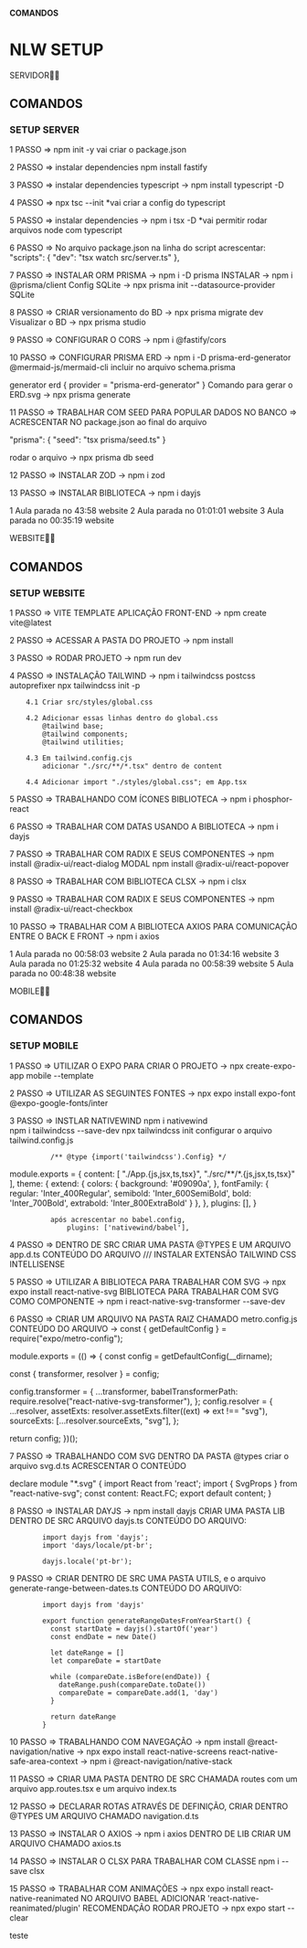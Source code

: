 

#### COMANDOS ####

# NLW SETUP

SERVIDOR👩‍💻

## COMANDOS

### SETUP SERVER

1 PASSO => npm init -y vai criar o package.json

2 PASSO => instalar dependencies npm install fastify

3 PASSO => instalar dependencies typescript -> npm install typescript -D

4 PASSO => npx tsc --init *vai criar a config do typescript

5 PASSO => instalar dependencies -> npm i tsx -D *vai permitir rodar arquivos node com typescript

6 PASSO => No arquivo package.json na linha do script acrescentar:
"scripts": {
    "dev": "tsx watch src/server.ts"
  },

7 PASSO => INSTALAR ORM PRISMA -> npm i -D prisma
           INSTALAR            -> npm i @prisma/client
          Config SQLite        -> npx prisma init --datasource-provider SQLite


8 PASSO => CRIAR versionamento do BD ->  npx prisma migrate dev
                 Visualizar o BD     -> npx prisma studio

9 PASSO => CONFIGURAR O CORS -> npm i @fastify/cors

10 PASSO => CONFIGURAR PRISMA ERD -> npm i -D prisma-erd-generator @mermaid-js/mermaid-cli
  incluir no arquivo schema.prisma

  generator erd {
  provider = "prisma-erd-generator"
}
   Comando para gerar o ERD.svg -> npx prisma generate

11 PASSO => TRABALHAR COM SEED PARA POPULAR DADOS NO BANCO => ACRESCENTAR NO package.json ao final do arquivo

  "prisma": {
    "seed": "tsx prisma/seed.ts"
  }

  rodar o arquivo        -> npx prisma db seed

12 PASSO => INSTALAR ZOD -> npm i zod

13 PASSO => INSTALAR BIBLIOTECA -> npm i dayjs

1 Aula parada no 43:58 website
2 Aula parada no 01:01:01 website
3 Aula parada no 00:35:19 website

WEBSITE👩‍💻

## COMANDOS

### SETUP WEBSITE

1 PASSO => VITE TEMPLATE APLICAÇÃO FRONT-END -> npm create vite@latest

2 PASSO => ACESSAR A PASTA DO PROJETO -> npm install

3 PASSO => RODAR PROJETO -> npm run dev

4 PASSO => INSTALAÇÃO TAILWIND -> npm i tailwindcss postcss autoprefixer 
                                  npx tailwindcss init -p

        4.1 Criar src/styles/global.css

        4.2 Adicionar essas linhas dentro do global.css
            @tailwind base;
            @tailwind components;
            @tailwind utilities;

        4.3 Em tailwind.config.cjs 
            adicionar "./src/**/*.tsx" dentro de content

        4.4 Adicionar import "./styles/global.css"; em App.tsx


  5 PASSO => TRABALHANDO COM ÍCONES BIBLIOTECA -> npm i phosphor-react

  6 PASSO => TRABALHAR COM DATAS USANDO A BIBLIOTECA -> npm i dayjs

  7 PASSO => TRABALHAR COM RADIX E SEUS COMPONENTES -> npm install @radix-ui/react-dialog MODAL
                                                       npm install @radix-ui/react-popover

  8 PASSO => TRABALHAR COM BIBLIOTECA CLSX -> npm i clsx

  9 PASSO => TRABALHAR COM RADIX E SEUS COMPONENTES -> npm install @radix-ui/react-checkbox

  10 PASSO => TRABALHAR COM A BIBLIOTECA AXIOS PARA COMUNICAÇÃO ENTRE O BACK E FRONT -> npm i axios


1 Aula parada no 00:58:03 website
2 Aula parada no 01:34:16 website
3 Aula parada no 01:25:32 website
4 Aula parada no 00:58:39 website
5 Aula parada no 00:48:38 website

MOBILE👩‍💻

## COMANDOS

### SETUP MOBILE

1 PASSO => UTILIZAR O EXPO PARA CRIAR O PROJETO -> npx create-expo-app mobile --template

2 PASSO => UTILIZAR AS SEGUINTES FONTES -> npx expo install expo-font @expo-google-fonts/inter

3 PASSO => INSTLAR NATIVEWIND npm i nativewind  
                              npm i tailwindcss --save-dev
                              npx tailwindcss init
            configurar o arquivo tailwind.config.js

              /** @type {import('tailwindcss').Config} */
module.exports = {
  content: [
    "./App.{js,jsx,ts,tsx}",
    "./src/**/*.{js,jsx,ts,tsx}"
  ],
  theme: {
    extend: {
      colors: {
        background: '#09090a',
      },
      fontFamily: {
        regular: 'Inter_400Regular',
        semibold: 'Inter_600SemiBold',
        bold: 'Inter_700Bold',
        extrabold: 'Inter_800ExtraBold'
      }
    },
  },
  plugins: [],
}

              após acrescentar no babel.config, 
                  plugins: ['nativewind/babel'],



4 PASSO => DENTRO DE SRC CRIAR UMA PASTA @TYPES E UM ARQUIVO app.d.ts
                    CONTEÚDO DO ARQUIVO
                              ///<reference types="nativewind/types" />
            INSTALAR EXTENSÃO TAILWIND CSS INTELLISENSE

5 PASSO => UTILIZAR A BIBLIOTECA PARA TRABALHAR COM SVG 
                      -> npx expo install react-native-svg
            BIBLIOTECA PARA TRABALHAR COM SVG COMO COMPONENTE
                      -> npm i react-native-svg-transformer --save-dev


6 PASSO => CRIAR UM ARQUIVO NA PASTA RAIZ CHAMADO metro.config.js
              CONTEÚDO DO ARQUIVO ->
              const { getDefaultConfig } = require("expo/metro-config");

module.exports = (() => {
  const config = getDefaultConfig(__dirname);

  const { transformer, resolver } = config;

  config.transformer = {
    ...transformer,
    babelTransformerPath: require.resolve("react-native-svg-transformer"),
  };
  config.resolver = {
    ...resolver,
    assetExts: resolver.assetExts.filter((ext) => ext !== "svg"),
    sourceExts: [...resolver.sourceExts, "svg"],
  };

  return config;
})();

7 PASSO => TRABALHANDO COM SVG DENTRO DA PASTA @types criar o arquivo svg.d.ts
                      ACRESCENTAR O CONTEÚDO 

  declare module "*.svg" {
  import React from 'react';
  import { SvgProps } from "react-native-svg";
  const content: React.FC<SvgProps>;
  export default content;
}

8 PASSO => INSTALAR DAYJS -> npm install dayjs
          CRIAR UMA PASTA LIB DENTRO DE SRC ARQUIVO dayjs.ts
          CONTEÚDO DO ARQUIVO: 

            import dayjs from 'dayjs';
            import 'days/locale/pt-br';

            dayjs.locale('pt-br');

9 PASSO => CRIAR DENTRO DE SRC UMA PASTA UTILS, e o arquivo  generate-range-between-dates.ts
            CONTEÚDO DO ARQUIVO: 

            import dayjs from 'dayjs'

            export function generateRangeDatesFromYearStart() {
              const startDate = dayjs().startOf('year')
              const endDate = new Date()

              let dateRange = []
              let compareDate = startDate

              while (compareDate.isBefore(endDate)) {
                dateRange.push(compareDate.toDate())
                compareDate = compareDate.add(1, 'day')
              }

              return dateRange
            }  

10 PASSO => TRABALHANDO COM NAVEGAÇÃO -> npm install @react-navigation/native
      -> npx expo install react-native-screens react-native-safe-area-context
      -> npm i @react-navigation/native-stack

11 PASSO => CRIAR UMA PASTA DENTRO DE SRC CHAMADA routes com um arquivo app.routes.tsx e um arquivo index.ts

12 PASSO => DECLARAR ROTAS ATRAVÉS DE DEFINIÇÃO, CRIAR DENTRO @TYPES UM ARQUIVO CHAMADO navigation.d.ts

13 PASSO => INSTALAR O AXIOS -> npm i axios
            DENTRO DE LIB CRIAR UM ARQUIVO CHAMADO axios.ts

14 PASSO => INSTALAR O CLSX PARA TRABALHAR COM CLASSE npm i --save clsx

15 PASSO => TRABALHAR COM ANIMAÇÕES -> npx expo install react-native-reanimated
            NO ARQUIVO BABEL ADICIONAR 'react-native-reanimated/plugin'
            RECOMENDAÇÃO RODAR PROJETO -> npx expo start --clear

teste